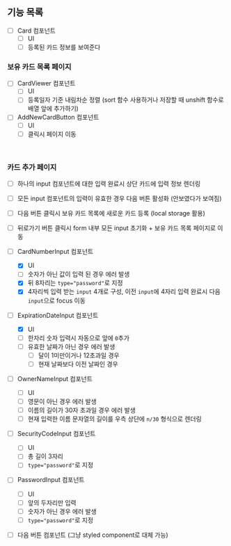 ## 기능 목록

- [ ] Card 컴포넌트
  - [ ] UI
  - [ ] 등록된 카드 정보를 보여준다

### 보유 카드 목록 페이지

- [ ] CardViewer 컴포넌트
  - [ ] UI
  - [ ] 등록일자 기준 내림차순 정렬 (sort 함수 사용하거나 저장할 때 unshift 함수로 배열 앞에 추가하기)
- [ ] AddNewCardButton 컴포넌트
  - [ ] UI
  - [ ] 클릭시 페이지 이동

<br/>

### 카드 추가 페이지

- [ ] 하나의 input 컴포넌트에 대한 입력 완료시 상단 카드에 입력 정보 렌더링
- [ ] 모든 input 컴포넌트의 입력이 유효한 경우 다음 버튼 활성화 (안보였다가 보여짐)
- [ ] 다음 버튼 클릭시 보유 카드 목록에 새로운 카드 등록 (local storage 활용)
- [ ] 뒤로가기 버튼 클릭시 form 내부 모든 input 초기화 + 보유 카드 목록 페이지로 이동

- [ ] CardNumberInput 컴포넌트
  - [x] UI
  - [ ] 숫자가 아닌 값이 입력 된 경우 에러 발생
  - [x] 뒤 8자리는 `type="password"`로 지정
  - [x] 4자리씩 입력 받는 `input` 4개로 구성, 이전 `input`에 4자리 입력 완료시 다음 `input`으로 focus 이동
- [ ] ExpirationDateInput 컴포넌트
  - [x] UI
  - [ ] 한자리 숫자 입력시 자동으로 앞에 `0`추가
  - [ ] 유효한 날짜가 아닌 경우 에러 발생
    - [ ] 달이 1미만이거나 12초과일 경우
    - [ ] 현재 날짜보다 이전 날짜인 경우
- [ ] OwnerNameInput 컴포넌트
  - [ ] UI
  - [ ] 영문이 아닌 경우 에러 발생
  - [ ] 이름의 길이가 30자 초과일 경우 에러 발생
  - [ ] 현재 입력한 이름 문자열의 길이를 우측 상단에 `n/30` 형식으로 렌더링
- [ ] SecurityCodeInput 컴포넌트
  - [ ] UI
  - [ ] 총 길이 3자리
  - [ ] `type="password"`로 지정
- [ ] PasswordInput 컴포넌트
  - [ ] UI
  - [ ] 앞의 두자리만 입력
  - [ ] 숫자가 아닌 경우 에러 발생
  - [ ] `type="password"`로 지정
- [ ] 다음 버튼 컴포넌트 (그냥 styled component로 대체 가능)

<br/>
